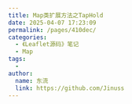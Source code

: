 ```yaml
---
title: Map类扩展方法之TapHold
date: 2025-04-07 17:23:09
permalink: /pages/410dec/
categories:
  - 《Leaflet源码》笔记
  - Map
tags:
  - 
author: 
  name: 东流
  link: https://github.com/Jinuss
---
```

